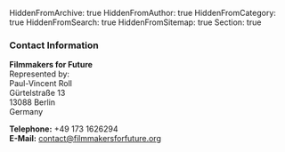 HiddenFromArchive: true
HiddenFromAuthor: true
HiddenFromCategory: true
HiddenFromSearch: true
HiddenFromSitemap: true
Section: true

### Contact Information

**Filmmakers for Future**  
<span class="font-weight-light">Represented by:</span>  
Paul-Vincent Roll  
Gürtelstraße 13  
13088 Berlin  
Germany  

**Telephone:** +49 173 1626294  
**E-Mail:** [contact@filmmakersforfuture.org](mailto:contact@filmmakersforfuture.org)
